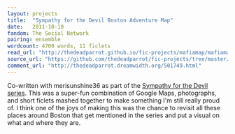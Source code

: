 ```yaml
---
layout: projects
title:  "Sympathy for the Devil Boston Adventure Map"
date:   2011-10-10
fandom: The Social Network
pairing: ensemble
wordcount: 4700 words, 11 ficlets
read_url: "http://thedeadparrot.github.io/fic-projects/mafiamap/mafiamap.html"
source_url: "https://github.com/thedeadparrot/fic-projects/tree/master/mafiamap"
comment_url: "http://thedeadparrot.dreamwidth.org/501749.html"
---
```


Co-written with merisunshine36 as part of the [Sympathy for the Devil series](http://archiveofourown.org/series/9888). This was a super-fun combination of Google Maps, photographs, and short ficlets mashed together to make something I'm still really proud of. I think one of the joys of making this was the chance to revisit all these places around Boston that get mentioned in the series and put a visual on what and where they are.
